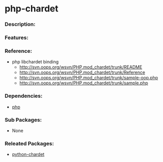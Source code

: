# php-chardet

### Description:

### Features:

### Reference:
* php libchardet binding
  * http://svn.oops.org/wsvn/PHP.mod_chardet/trunk/README
  * http://svn.oops.org/wsvn/PHP.mod_chardet/trunk/Reference
  * http://svn.oops.org/wsvn/PHP.mod_chardet/trunk/sample-oop.php
  * http://svn.oops.org/wsvn/PHP.mod_chardet/trunk/sample.php

### Dependencies:
* [php](pkg-base-php.md)

### Sub Packages:
* None

### Releated Packages:
* [python-chardet](pkg-core-python-chardet.md)
